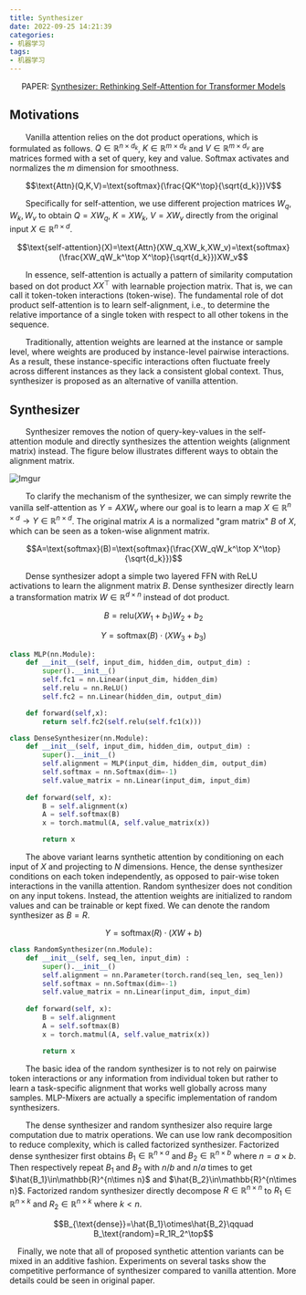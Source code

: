 ```yaml
---
title: Synthesizer
date: 2022-09-25 14:21:39
categories:
- 机器学习
tags:
- 机器学习
---
```


<center>PAPER: <a href="https://arxiv.org/abs/2005.00743">Synthesizer: Rethinking Self-Attention for Transformer Models</a></center>

## Motivations
&emsp;&emsp;Vanilla attention relies on the dot product operations, which is formulated as follows. $Q\in\mathbb{R}^{n\times d_k}$, $K\in\mathbb{R}^{m\times d_k}$ and $V\in\mathbb{R}^{m\times d_v}$ are matrices formed with a set of query, key and value. Softmax activates and normalizes the $m$ dimension for smoothness.

$$\text{Attn}(Q,K,V)=\text{softmax}(\frac{QK^\top}{\sqrt{d_k}})V$$

&emsp;&emsp;Specifically for self-attention, we use different projection matrices $W_q,W_k,W_v$ to obtain $Q=XW_q$, $K=XW_k$, $V=XW_v$ directly from the original input $X\in\mathbb{R}^{n\times d}$.

$$\text{self-attention}(X)=\text{Attn}(XW_q,XW_k,XW_v)=\text{softmax}(\frac{XW_qW_k^\top X^\top}{\sqrt{d_k}})XW_v$$

&emsp;&emsp;In essence, self-attention is actually a pattern of similarity computation based on dot product $XX^\top$ with learnable projection matrix. That is, we can call it token-token interactions (token-wise). The fundamental role of dot product self-attention is to learn self-alignment, i.e., to determine the relative importance of a single token with respect to all other tokens in the sequence.

&emsp;&emsp;Traditionally, attention weights are learned at the instance or sample level, where weights are produced by instance-level pairwise interactions. As a result, these instance-specific interactions often fluctuate freely across different instances as they lack a consistent global context. Thus, synthesizer is proposed as an alternative of vanilla attention.

## Synthesizer
&emsp;&emsp;Synthesizer removes the notion of query-key-values in the self-attention module and directly synthesizes the attention weights (alignment matrix) instead. The figure below illustrates different ways to obtain the alignment matrix.

![Imgur](https://i.imgur.com/atQFiHS.png)

&emsp;&emsp;To clarify the mechanism of the synthesizer, we can simply rewrite the vanilla self-attention as $Y=AXW_v$ where our goal is to learn a map $X\in\mathbb{R}^{n\times d}\rightarrow Y\in\mathbb{R}^{n\times d}$. The original matrix $A$ is a normalized "gram matrix" $B$ of $X$, which can be seen as a token-wise alignment matrix.

$$A=\text{softmax}(B)=\text{softmax}(\frac{XW_qW_k^\top X^\top}{\sqrt{d_k}})$$

&emsp;&emsp;Dense synthesizer adopt a simple two layered FFN with ReLU activations to learn the alignment matrix $B$. Dense synthesizer directly learn a transformation matrix $W\in\mathbb{R}^{d\times n}$ instead of dot product.

$$B=\text{relu}(XW_1+b_1)W_2+b_2$$

$$Y=\text{softmax}(B)\cdot(XW_3+b_3)$$

```python
class MLP(nn.Module):
    def __init__(self, input_dim, hidden_dim, output_dim) :
        super().__init__()
        self.fc1 = nn.Linear(input_dim, hidden_dim)
        self.relu = nn.ReLU()
        self.fc2 = nn.Linear(hidden_dim, output_dim)

    def forward(self,x):
        return self.fc2(self.relu(self.fc1(x)))

class DenseSynthesizer(nn.Module):
    def __init__(self, input_dim, hidden_dim, output_dim) :
        super().__init__()
        self.alignment = MLP(input_dim, hidden_dim, output_dim)
        self.softmax = nn.Softmax(dim=-1)
        self.value_matrix = nn.Linear(input_dim, input_dim)
    
    def forward(self, x):
        B = self.alignment(x)
        A = self.softmax(B)
        x = torch.matmul(A, self.value_matrix(x))

        return x
```

&emsp;&emsp;The above variant learns synthetic attention by conditioning on each input of $X$ and projecting to $N$ dimensions. Hence, the dense synthesizer conditions on each token independently, as opposed to pair-wise token interactions in the vanilla attention. Random synthesizer does not condition on any input tokens. Instead, the attention weights are initialized to random values and can be trainable or kept fixed. We can denote the random synthesizer as $B=R$.

$$Y=\text{softmax}(R)\cdot (XW+b)$$

```python
class RandomSynthesizer(nn.Module):
    def __init__(self, seq_len, input_dim) :
        super().__init__()
        self.alignment = nn.Parameter(torch.rand(seq_len, seq_len))
        self.softmax = nn.Softmax(dim=-1)
        self.value_matrix = nn.Linear(input_dim, input_dim)
    
    def forward(self, x):
        B = self.alignment
        A = self.softmax(B)
        x = torch.matmul(A, self.value_matrix(x))

        return x
```

&emsp;&emsp;The basic idea of the random synthesizer is to not rely on pairwise token interactions or any information from individual token but rather to learn a task-specific alignment that works well globally across many samples. MLP-Mixers are actually a specific implementation of random synthesizers.

&emsp;&emsp;The dense synthesizer and random synthesizer also require large computation due to matrix operations. We can use low rank decomposition to reduce complexity, which is called factorized synthesizer. Factorized dense synthesizer first obtains $B_1\in\mathbb{R}^{n\times a}$ and $B_2\in\mathbb{R}^{n\times b}$ where $n=a\times b$. Then respectively repeat $B_1$ and $B_2$ with $n/b$ and $n/a$ times to get $\hat{B_1}\in\mathbb{R}^{n\times n}$ and $\hat{B_2}\in\mathbb{R}^{n\times n}$. Factorized random synthesizer directly decompose $R\in\mathbb{R}^{n\times n}$ to $R_1\in\mathbb{R}^{n\times k}$ and $R_2\in\mathbb{R}^{n\times k}$ where $k<n$.

$$B_{\text{dense}}=\hat{B_1}\otimes\hat{B_2}\qquad B_\text{random}=R_1R_2^\top$$

&emsp;Finally, we note that all of proposed synthetic attention variants can be mixed in an additive fashion. Experiments on several tasks show the competitive performance of synthesizer compared to vanilla attention. More details could be seen in original paper.
